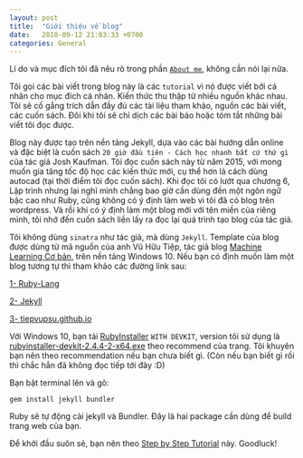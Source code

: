 ```yaml
---
layout: post
title:  "Giới thiệu về blog"
date:   2018-09-12 21:03:33 +0700
categories: General
---
```

Lí do và mục đích tôi đã nêu rõ trong phần [`About me`][About-me], không cần nói lại nữa.

Tôi gọi các bài viết trong blog này là các `tutorial` vì nó được viết bởi cá nhân cho mục đích cá nhân. Kiến thức thu thập từ nhiều nguồn khác nhau. Tôi sẽ cố gắng trích dẫn đầy đủ các tài liệu tham khảo, nguồn các bài viết, các cuốn sách. Đôi khi tôi sẽ chỉ dịch các bài báo hoặc tóm tắt những bài viết tôi đọc được.

Blog này được tạo  trên nền tảng Jekyll, dựa vào các bài hướng dẫn online và đặc biệt là cuốn sách `20 giờ đầu tiên - Cách học nhanh bất cứ thứ gì` của tác giả Josh Kaufman. Tôi đọc cuốn sách này từ năm 2015, với mong muốn gia tăng tốc độ học các kiến thức mới, cụ thể hơn là cách dùng autocad (tại thời điểm tôi đọc cuốn sách). Khi đọc tôi có lướt qua chương 6, Lập trình nhưng lại nghĩ mình chẳng bao giờ cần dùng đến một ngôn ngữ bậc cao như Ruby, cũng không có ý định làm web vì tôi đã có blog trên wordpress. Và rồi khi có ý định làm một blog mới với tên miền của riêng mình, tôi nhớ đến cuốn sách liền lấy ra đọc lại quá trình tạo blog của tác giả.

Tôi không dùng `sinatra` như tác giả, mà dùng `Jekyll`. Template của blog được dùng từ mã nguồn của anh Vũ Hữu Tiệp, tác giả blog [Machine Learning Cơ bản][ml-coban], trên nền tảng Windows 10. Nếu bạn có định muốn làm một blog tương tự thì tham khảo các đường link sau:

[1- Ruby-Lang](https://www.ruby-lang.org/en/downloads/)

[2- Jekyll](https://jekyllrb.com/docs/pages/)

[3- tiepvupsu.github.io](https://github.com/tiepvupsu/tiepvupsu.github.io)

Với Windows 10, bạn tải [RubyInstaller](https://rubyinstaller.org/) `WITH DEVKIT`, version tôi sử dụng là [rubyinstaller-devkit-2.4.4-2-x64.exe](https://github.com/oneclick/rubyinstaller2/releases/download/rubyinstaller-2.4.4-2/rubyinstaller-devkit-2.4.4-2-x64.exe) theo recommend của trang. Tôi khuyên bạn nên theo recommendation nếu bạn chưa biết gì. (Còn nếu bạn biết gì rồi thì chắc hẳn đã không đọc tiếp tới đây :D)

Bạn bật terminal lên và gõ:

	gem install jekyll bundler

Ruby sẽ tự động cài jekyll và Bundler. Đây là hai package cần dùng để build trang web của bạn.

Để khởi đầu suôn sẻ, bạn nên theo [Step by Step Tutorial][step-by-step-tutorial] này. Goodluck!




<!-- You’ll find this post in your `_posts` directory. Go ahead and edit it and re-build the site to see your changes. You can rebuild the site in many different ways, but the most common way is to run `jekyll serve`, which launches a web server and auto-regenerates your site when a file is updated.

To add new posts, simply add a file in the `_posts` directory that follows the convention `YYYY-MM-DD-name-of-post.ext` and includes the necessary front matter. Take a look at the source for this post to get an idea about how it works.

Jekyll also offers powerful support for code snippets:

{% highlight ruby %}
def print_hi(name)
  puts "Hi, #{name}"
end
print_hi('Tom')
#=> prints 'Hi, Tom' to STDOUT.
{% endhighlight %}

Check out the [Jekyll docs][jekyll-docs] for more info on how to get the most out of Jekyll. File all bugs/feature requests at [Jekyll’s GitHub repo][jekyll-gh]. If you have questions, you can ask them on [Jekyll Talk][jekyll-talk]. -->

[About-me]: /about
[ml-coban]: https://machinelearningcoban.com
[step-by-step-tutorial]: https://jekyllrb.com/docs/step-by-step/01-setup/

<!-- [jekyll-docs]: https://jekyllrb.com/docs/home
[jekyll-gh]:   https://github.com/jekyll/jekyll
[jekyll-talk]: https://talk.jekyllrb.com/
 -->